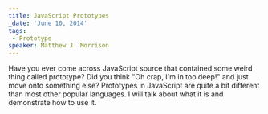 ```yaml
---
title: JavaScript Prototypes
_date: 'June 10, 2014'
tags:
 - Prototype
speaker: Matthew J. Morrison
---
```


Have you ever come across JavaScript source that contained some weird thing
called prototype? Did you think "Oh crap, I'm in too deep!" and just move onto
something else? Prototypes in JavaScript are quite a bit different than most
other popular languages. I will talk about what it is and demonstrate how to
use it.
